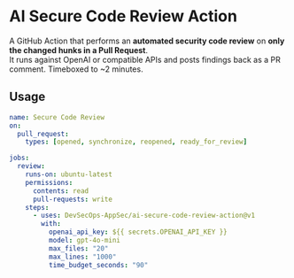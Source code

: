 # AI Secure Code Review Action

A GitHub Action that performs an **automated security code review** on **only the changed hunks in a Pull Request**.  
It runs against OpenAI or compatible APIs and posts findings back as a PR comment. Timeboxed to ~2 minutes.

## Usage

```yaml
name: Secure Code Review
on:
  pull_request:
    types: [opened, synchronize, reopened, ready_for_review]

jobs:
  review:
    runs-on: ubuntu-latest
    permissions:
      contents: read
      pull-requests: write
    steps:
      - uses: DevSecOps-AppSec/ai-secure-code-review-action@v1
        with:
          openai_api_key: ${{ secrets.OPENAI_API_KEY }}
          model: gpt-4o-mini
          max_files: "20"
          max_lines: "1000"
          time_budget_seconds: "90"
